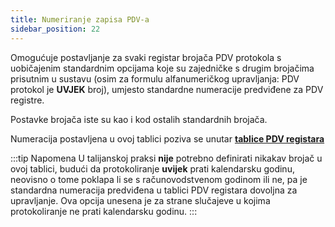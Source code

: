 ```yaml
---
title: Numeriranje zapisa PDV-a
sidebar_position: 22
---
```


Omogućuje postavljanje za svaki registar brojača PDV protokola s uobičajenim standardnim opcijama koje su zajedničke s drugim brojačima prisutnim u sustavu (osim za formulu alfanumeričkog upravljanja: PDV protokol je **UVJEK** broj), umjesto standardne numeracije predviđene za PDV registre.

Postavke brojača iste su kao i kod ostalih standardnih brojača.

Numeracija postavljena u ovoj tablici poziva se unutar [**tablice PDV registara**](/docs/configurations/tables/finance/vat-books/)

:::tip Napomena
U talijanskoj praksi **nije** potrebno definirati nikakav brojač u ovoj tablici, budući da protokoliranje **uvijek** prati kalendarsku godinu, neovisno o tome poklapa li se s računovodstvenom godinom ili ne, pa je standardna numeracija predviđena u tablici PDV registara dovoljna za upravljanje.
Ova opcija unesena je za strane slučajeve u kojima protokoliranje ne prati kalendarsku godinu.
:::